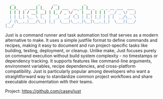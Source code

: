 ```bash
   _           _      __            _                       
  (_)_   _ ___| |_   / _| ___  __ _| |_ _   _ _ __ ___  ___ 
  | | | | / __| __| | |_ / _ \/ _` | __| | | | '__/ _ \/ __|
  | | |_| \__ \ |_  |  _|  __/ (_| | |_| |_| | | |  __/\__ \
 _/ |\__,_|___/\__| |_|  \___|\__,_|\__|\__,_|_|  \___||___/
|__/                                                        
```

Just is a command runner and task automation tool that serves as a modern
alternative to make. It uses a simple justfile format to define commands and
recipes, making it easy to document and run project-specific tasks like
building, testing, deployment, or cleanup. Unlike make, Just focuses purely on
command execution without build system complexity - no timestamps or dependency
tracking. It supports features like command-line arguments, environment
variables, recipe dependencies, and cross-platform compatibility. Just is
particularly popular among developers who want a straightforward way to
standardize common project workflows and share executable documentation with
their teams.

Project: https://github.com/casey/just
